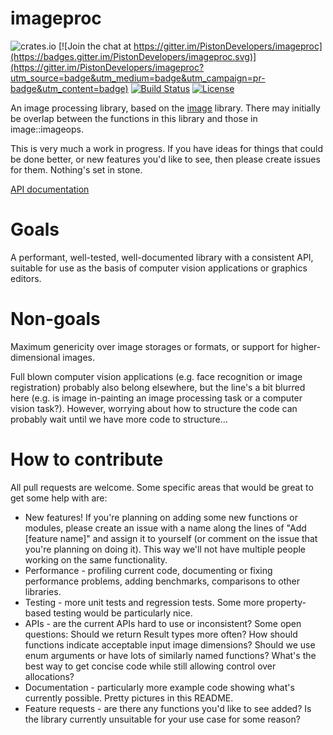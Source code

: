 imageproc
====

![crates.io](https://img.shields.io/crates/v/imageproc.svg)
[![Join the chat at https://gitter.im/PistonDevelopers/imageproc](https://badges.gitter.im/PistonDevelopers/imageproc.svg)](https://gitter.im/PistonDevelopers/imageproc?utm_source=badge&utm_medium=badge&utm_campaign=pr-badge&utm_content=badge)
[![Build Status](https://travis-ci.org/PistonDevelopers/imageproc.svg?branch=master)](https://travis-ci.org/PistonDevelopers/imageproc)
[![License](https://img.shields.io/badge/license-MIT-blue.svg)](https://github.com/PistonDevelopers/imageproc/blob/master/LICENSE)

An image processing library, based on the [image](https://github.com/PistonDevelopers/image) library. There may initially
be overlap between the functions in this library and those in image::imageops.

This is very much a work in progress. If you have ideas for things that could be done better, or new features you'd like to see, then please create issues for them. Nothing's set in stone.

[API documentation](http://docs.piston.rs/imageproc/imageproc/)

# Goals

A performant, well-tested, well-documented library with a consistent API, suitable for use as the basis of computer vision applications or graphics editors.

# Non-goals

Maximum genericity over image storages or formats, or support for higher-dimensional images.

Full blown computer vision applications (e.g. face recognition or image registration) probably also belong elsewhere, but the line's a bit blurred here (e.g. is image in-painting an image processing task or a computer vision task?). However, worrying about how to structure the code can probably wait until we have more code to structure...

# How to contribute

All pull requests are welcome. Some specific areas that would be great to get some help with are:

* New features! If you're planning on adding some new functions or modules, please create an issue with a name along the lines of "Add [feature name]" and assign it to yourself (or comment on the issue that you're planning on doing it). This way we'll not have multiple people working on the same functionality.
* Performance - profiling current code, documenting or fixing performance problems, adding benchmarks, comparisons to other libraries.
* Testing - more unit tests and regression tests. Some more property-based testing would be particularly nice.
* APIs - are the current APIs hard to use or inconsistent? Some open questions: Should we return Result types more often? How should functions indicate acceptable input image dimensions? Should we use enum arguments or have lots of similarly named functions? What's the best way to get concise code while still allowing control over allocations?
* Documentation - particularly more example code showing what's currently possible. Pretty pictures in this README.
* Feature requests - are there any functions you'd like to see added? Is the library currently unsuitable for your use case for some reason?
